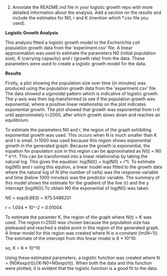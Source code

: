 1. Annotate the README.md file in your logistic growth repo with more detailed information about the analysis. Add a section on the results and include the estimates for N0, r and K (mention which *.csv file you used).

**Logistic Growth Analysis**

This analysis fitted a logistic growth model to the *Escherichia coli* population growth data from the 'experiment.csv' file. A linear approximation was used to estimate the parameters N0 (initial population size), K (carrying capacity) and r (growth rate) from the data. These parameters were used to create a logistic growth model for the data. 

**Results**

Firstly, a plot showing the population size over time (in minutes) was produced using the population growth data from the 'experiment.csv' file. The data showed a sigmoidal pattern which is indicative of logistic growth. The y-axis was then log-transformed to see if the population growth was exponential, where a positive linear relationship on the plot indicates exponential growth. The plot showed that growth was exponential from t=0 until approximately t=2000, after which growth slows down and reaches an equilibrium. 

To estimate the parameters N0 and r, the region of the graph exhibiting exponential growth was used. This occurs when N is much smaller than K and t is small. t<1000 was used because this region shows exponential growth in the generated graph. Because the growth is exponential, the equation for population size in this region can be approximated as N(t) = N0 * e^rt. This can be transformed into a linear relationship by taking the natural log. This gives the equation: log(N(t)) = log(N0) + r*t. To estimate log(N0) and r using this eqution, a linear model was fitted to the growth data where the natural log of N (the number of cells) was the response variable and time (below 1000 minutes) was the predictor variable. The summary of this model shows the estimate for the gradient of the line (r) and the y intercept (log(N0)).To obtain N0 the exponential of log(N0) was taken.

N0 = exp(6.883) = 975.5486201

r = 1.004 * 10^-2 = 0.01004



To estimate the paramter K, the region of the graph where N(t) = K was used. The region t>2500 was chosen because the population size has plateaued and reached a stable point in this region of the generated graph. A linear model for this region was created where N is a constant (lm(N~1)). The estimate of the intercept from this linear model is 6 * 10^10.

so, K = 6 * 10^10



Using these estimated parameters, a logistic function was created where N = (N0*K*exp(rt))/(K-N0+N0*exp(r*t)). When both the data and this function were plotted, it is evident that the logistic function is a good fit to the data. 






